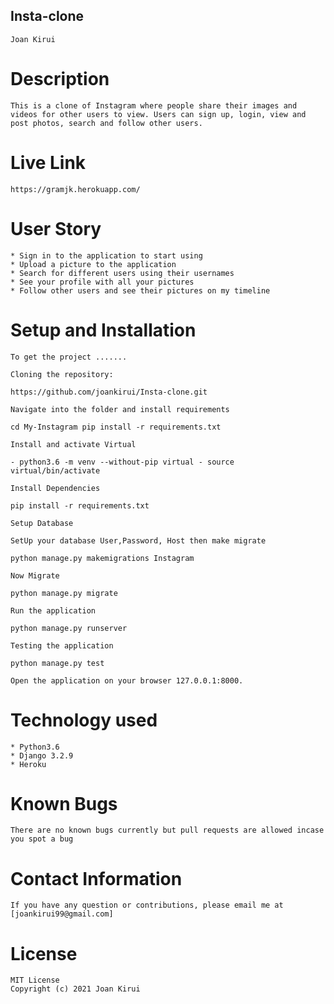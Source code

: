 ## Insta-clone
    Joan Kirui

# Description
    This is a clone of Instagram where people share their images and videos for other users to view. Users can sign up, login, view and post photos, search and follow other users.

# Live Link
    https://gramjk.herokuapp.com/

# User Story
    * Sign in to the application to start using 
    * Upload a picture to the application
    * Search for different users using their usernames
    * See your profile with all your pictures
    * Follow other users and see their pictures on my timeline

# Setup and Installation
    To get the project .......

    Cloning the repository:

    https://github.com/joankirui/Insta-clone.git 

    Navigate into the folder and install requirements

    cd My-Instagram pip install -r requirements.txt

    Install and activate Virtual

    - python3.6 -m venv --without-pip virtual - source virtual/bin/activate 

    Install Dependencies

    pip install -r requirements.txt 

    Setup Database

    SetUp your database User,Password, Host then make migrate

    python manage.py makemigrations Instagram

    Now Migrate

    python manage.py migrate 

    Run the application

    python manage.py runserver 

    Testing the application

    python manage.py test

    Open the application on your browser 127.0.0.1:8000.

# Technology used
    * Python3.6
    * Django 3.2.9
    * Heroku

# Known Bugs
    There are no known bugs currently but pull requests are allowed incase you spot a bug

# Contact Information
    If you have any question or contributions, please email me at [joankirui99@gmail.com]

# License
    MIT License
    Copyright (c) 2021 Joan Kirui




